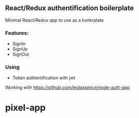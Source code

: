 ## React/Redux authentification boilerplate

Minimal React/Redux app to use as a boilerplate

### Features:
- SignIn
- SignUp
- SignOut

### Using
- Token authentification with jwt

Working with https://github.com/leolassence/node-auth-app
# pixel-app
